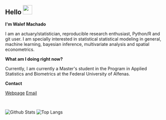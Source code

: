 
## Hello <img src="https://raw.githubusercontent.com/aemmadi/aemmadi/master/wave.gif" width="30px">

**I'm Walef Machado** 

I am an actuary/statistician, reproducible research enthusiast, Python/R and git user. I am specially interested in statistical statistical modeling in general, machine learning, bayesian inference, multivariate analysis and spatial econometrics.

**What am I doing right now?**

Currently, I am currently a Master's student in the Program in Applied Statistics and Biometrics at the Federal University of Alfenas.

**Contact** 

[Webpage](walefmachado.github.io)
[Email](mailto:walefm2@gmail.com)  

<br/>

![Github Stats](https://github-readme-stats.vercel.app/api?username=walefmachado&count_private=true&show_icons=true&include_all_commits=true)
![Top Langs](https://github-readme-stats.vercel.app/api/top-langs/?username=walefmachado&hide=TeX&layout=compact)

<!--
**walefmachado/walefmachado** is a ✨ _special_ ✨ repository because its `README.md` (this file) appears on your GitHub profile.

Here are some ideas to get you started:

- 🔭 I’m currently working on ...
- 🌱 I’m currently learning ...
- 👯 I’m looking to collaborate on ...
- 🤔 I’m looking for help with ...
- 💬 Ask me about ...
- 📫 How to reach me: ...
- 😄 Pronouns: ...
- ⚡ Fun fact: ...
-->
